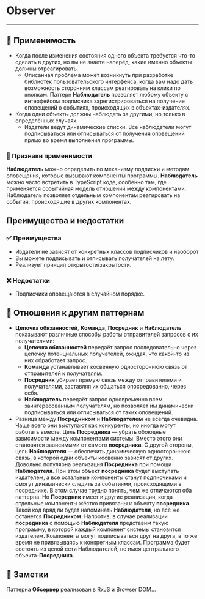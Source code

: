 # Observer

___

## 🤔 Применимость

- Когда после изменения состояния одного объекта требуется что-то сделать в
других, но вы не знаете наперёд, какие именно объекты должны отреагировать.
  - Описанная проблема может возникнуть при разработке библиотек
пользовательского интерфейса, когда вам надо дать возможность сторонним классам
реагировать на клики по кнопкам. Паттерн **Наблюдатель** позволяет любому
объекту с интерфейсом подписчика зарегистрироваться на получение оповещений о
событиях, происходящих в объектах-издателях.
- Когда одни объекты должны наблюдать за другими, но только в определённых случаях.
  - Издатели ведут динамические списки. Все наблюдатели могут подписываться или
отписываться от получения оповещений прямо во время выполнения программы.

### 🎯 Признаки применимости

**Наблюдатель** можно определить по механизму подписки и методам оповещения,
которые вызывают компоненты программы. **Наблюдатель** можно часто встретить в
TypeScript коде, особенно там, где применяется событийная модель отношений
между компонентами. Наблюдатель позволяет отдельным компонентам реагировать на
события, происходящие в других компонентах.

## Преимущества и недостатки

### ✅ Преимущества

- Издатели не зависят от конкретных классов подписчиков и наоборот
- Вы можете подписывать и отписывать получателей на лету.
- Реализует принцип открытости/закрытости.

### ❌ Недостатки

- Подписчики оповещаются в случайном порядке.

## 🔁 Отношения к другим паттернам

- **Цепочка обязанностей**, **Команда**, **Посредник** и **Наблюдатель** показывают
различные способы работы отправителей запросов с их получателями:
  - **Цепочка обязанностей** передаёт запрос последовательно через цепочку
потенциальных получателей, ожидая, что какой-то из них обработает запрос.
  - **Команда** устанавливает косвенную одностороннюю связь от отправителей к получателям.
  - **Посредник** убирает прямую связь между отправителями и получателями, заставляя
их общаться опосредованно, через себя.
  - **Наблюдатель** передаёт запрос одновременно всем заинтересованным
  получателям, но позволяет им динамически подписываться или отписываться от
таких оповещений.
- Разница между **Посредником** и **Наблюдателем** не всегда очевидна. Чаще
всего они выступают как конкуренты, но иногда могут работать вместе. Цель
**Посредника** — убрать обоюдные зависимости между компонентами системы. Вместо
этого они становятся зависимыми от самого **посредника**. С другой стороны,
цель **Наблюдателя** — обеспечить динамическую одностороннюю связь, в которой
одни объекты косвенно зависят от других. Довольно популярна реализация
**Посредника** при помощи **Наблюдателя**. При этом объект **посредника** будет
выступать издателем, а все остальные компоненты станут подписчиками и смогут
динамически следить за событиями, происходящими в посреднике. В этом случае
трудно понять, чем же отличаются оба паттерна. Но **Посредник** имеет и другие
реализации, когда отдельные компоненты жёстко привязаны к объекту
**посредника**. Такой код вряд ли будет напоминать **Наблюдателя**, но всё же
останется **Посредником**. Напротив, в случае реализации **посредника** с
помощью **Наблюдателя** представим такую программу, в которой каждый компонент
системы становится издателем. Компоненты могут подписываться друг на друга, в
то же время не привязываясь к конкретным классам. Программа будет состоять из
целой сети Наблюдателей, не имея центрального объекта-**Посредника**.

## 📝 Заметки

Паттерна **Обсервер** реализован в RxJS и Browser DOM...
